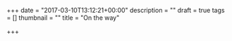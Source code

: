 +++
date = "2017-03-10T13:12:21+00:00"
description = ""
draft = true
tags = []
thumbnail = ""
title = "On the way"

+++
